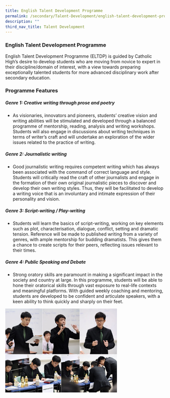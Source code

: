 ```yaml
---
title: English Talent Development Programme
permalink: /secondary/Talent-Development/english-talent-development-programme/
description: ""
third_nav_title: Talent Development
---
```

### English Talent Development Programme

English Talent Development Programme (ELTDP) is guided by Catholic High’s desire to develop students who are moving from novice to expert in their discipline/domain of interest, with a view towards preparing exceptionally talented students for more advanced disciplinary work after secondary education.

### Programme Features

##### Genre 1: Creative writing through prose and poetry

*   As visionaries, innovators and pioneers, students’ creative vision and writing abilities will be stimulated and developed through a balanced programme of mentorship, reading, analysis and writing workshops. Students will also engage in discussions about writing techniques in terms of writer’s craft and will undertake an exploration of the wider issues related to the practice of writing.

##### Genre 2: Journalistic writing

*   Good journalistic writing requires competent writing which has always been associated with the command of correct language and style. Students will critically read the craft of other journalists and engage in the formation of their own original journalistic pieces to discover and develop their own writing styles. Thus, they will be facilitated to develop a writing voice that is an involuntary and intimate expression of their personality and vision.

##### Genre 3: Script-writing / Play-writing

*   Students will learn the basics of script-writing, working on key elements such as plot, characterisation, dialogue, conflict, setting and dramatic tension. Reference will be made to published writing from a variety of genres, with ample mentorship for budding dramatists. This gives them a chance to create scripts for their peers, reflecting issues relevant to their times. 

##### Genre 4: Public Speaking and Debate            

*   Strong oratory skills are paramount in making a significant impact in the society and country at large. In this programme, students will be able to hone their oratorical skills through vast exposure to real-life contexts and meaningful platforms. With guided weekly coaching and mentoring, students are developed to be confident and articulate speakers, with a keen ability to think quickly and sharply on their feet.

<img src="/images/etdp1.png" style="width:70%">